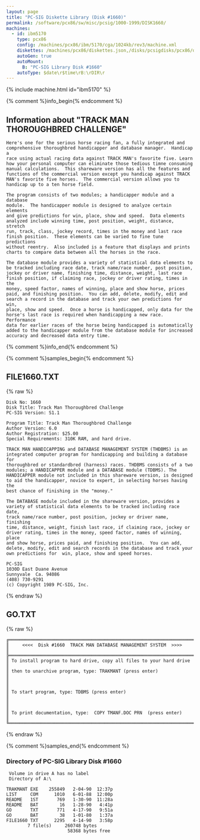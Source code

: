 ```yaml
---
layout: page
title: "PC-SIG Diskette Library (Disk #1660)"
permalink: /software/pcx86/sw/misc/pcsig/1000-1999/DISK1660/
machines:
  - id: ibm5170
    type: pcx86
    config: /machines/pcx86/ibm/5170/cga/1024kb/rev3/machine.xml
    diskettes: /machines/pcx86/diskettes.json,/disks/pcsigdisks/pcx86/diskettes.json
    autoGen: true
    autoMount:
      B: "PC-SIG Library Disk #1660"
    autoType: $date\r$time\rB:\rDIR\r
---
```


{% include machine.html id="ibm5170" %}

{% comment %}info_begin{% endcomment %}

## Information about "TRACK MAN THOROUGHBRED CHALLENGE"

    Here's one for the serious horse racing fan, a fully integrated and
    comprehensive thoroughbred handicapper and database manager.  Handicap a
    race using actual racing data against TRACK MAN's favorite five. Learn
    how your personal computer can eliminate those tedious timne consuming
    manual calculations.  This shareware version has all the features and
    functions of the commercial version except you handicap against TRACK
    MAN's favorite five horses.  The commercial version allows you to
    handicap up to a ten horse field.
    
    The program consists of two modules; a handicapper module and a database
    module.  The handicapper module is designed to analyze certain elements
    and give predictions for win, place, show and speed.  Data elements
    analyzed include winning time, post position, weight, distance, stretch
    run, track, class, jockey record, times in the money and last race
    finish position.  These elements can be varied to fine tune predictions
    without reentry.  Also included is a feature that displays and prints
    charts to compare data between all the horses in the race.
    
    The database module provides a variety of statistical data elements to
    be tracked including race date, track name/race number, post position,
    jockey or driver name, finishing time, distance, weight, last race
    finish position, if claiming race, jockey or driver rating, times in the
    money, speed factor, names of winning, place and show horse, prices
    paid, and finishing position.  You can add, delete, modify, edit and
    search a record in the database and track your own predictions for win,
    place, show and speed.  Once a horse is handicapped, only data for the
    horse's last race is required when handicapping a new race.  Performance
    data for earlier races of the horse being handicapped is automatically
    added to the handicapper module from the database module for increased
    accuracy and decreased data entry time.
{% comment %}info_end{% endcomment %}

{% comment %}samples_begin{% endcomment %}

## FILE1660.TXT

{% raw %}
```
Disk No: 1660                                                           
Disk Title: Track Man Thoroughbred Challenge                            
PC-SIG Version: S1.1                                                    
                                                                        
Program Title: Track Man Thoroughbred Challenge                         
Author Version: 6.0                                                     
Author Registration: $25.00                                             
Special Requirements: 310K RAM, and hard drive.                         
                                                                        
TRACK MAN HANDICAPPING and DATABASE MANAGEMENT SYSTEM (THDBMS) is an    
integrated computer program for handicapping and building a database for
thoroughbred or standardbred (harness) races. THDBMS consists of a two  
modules; a HANDICAPPER module and a DATABASE module (TDBMS). The        
HANDICAPPER module not included in this shareware version, is designed  
to aid the handicapper, novice to expert, in selecting horses having the
best chance of finishing in the "money."                                
                                                                        
The DATABASE module included in the shareware version, provides a       
variety of statistical data elements to be tracked including race date, 
track name/race number, post position, jockey or driver name, finishing 
time, distance, weight, finish last race, if claiming race, jockey or   
driver rating, times in the money, speed factor, names of winning, place
and show horse, prices paid, and finishing position.  You can add,      
delete, modify, edit and search records in the database and track your  
own predictions for  win, place, show and speed horses.                 
                                                                        
PC-SIG                                                                  
1030D East Duane Avenue                                                 
Sunnyvale  Ca. 94086                                                    
(408) 730-9291                                                          
(c) Copyright 1989 PC-SIG, Inc.                                         
```
{% endraw %}

## GO.TXT

{% raw %}
```
╔═════════════════════════════════════════════════════════════════════════╗
║     <<<<  Disk #1660  TRACK MAN DATABASE MANAGEMENT SYSTEM  >>>>        ║
╠═════════════════════════════════════════════════════════════════════════╣
║ To install program to hard drive, copy all files to your hard drive     ║
║ then to unarchive program, type: TRAKMANT (press enter)                 ║
║                                                                         ║
║ To start program, type: TDBMS (press enter)                             ║
║                                                                         ║
║ To print documentation, type:  COPY TMANF.DOC PRN  (press enter)        ║
╚═════════════════════════════════════════════════════════════════════════╝
```
{% endraw %}

{% comment %}samples_end{% endcomment %}

### Directory of PC-SIG Library Disk #1660

     Volume in drive A has no label
     Directory of A:\

    TRAKMANT EXE    255849   2-04-90  12:37p
    LIST     COM      1010   6-01-88  12:00p
    README   1ST       769   1-30-90  11:28a
    README   BAT        16   1-28-90   4:41p
    GO       TXT       771   4-17-90   9:51a
    GO       BAT        38   1-01-80   1:37a
    FILE1660 TXT      2295   4-14-90   3:58p
            7 file(s)     260748 bytes
                           58368 bytes free
